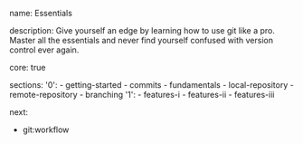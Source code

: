 name: Essentials

description: Give yourself an edge by learning how to use git like a pro. Master all the essentials and never find yourself confused with version control ever again.  

core: true

sections:
  '0':
    - getting-started
    - commits
    - fundamentals
    - local-repository
    - remote-repository
    - branching
  '1':
    - features-i
    - features-ii
    - features-iii

next:
  - git:workflow
